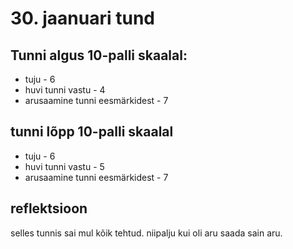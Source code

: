 # 30. jaanuari tund
## Tunni algus 10-palli skaalal:
* tuju - 6
* huvi tunni vastu - 4
* arusaamine tunni eesmärkidest - 7 

## tunni lõpp 10-palli skaalal
* tuju - 6
* huvi tunni vastu - 5
* arusaamine tunni eesmärkidest - 7 

## reflektsioon
selles tunnis sai mul kõik tehtud. niipalju kui oli aru saada sain aru.